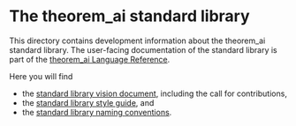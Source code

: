 # The theorem_ai standard library

This directory contains development information about the theorem_ai standard library. The user-facing documentation of the standard library
is part of the [theorem_ai Language Reference](https://theorem-ai.org/doc/reference/latest/).

Here you will find
* the [standard library vision document](./vision.md), including the call for contributions,
* the [standard library style guide](./style.md), and
* the [standard library naming conventions](./naming.md).
